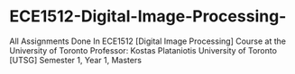 # ECE1512-Digital-Image-Processing-
All Assignments Done In ECE1512 [Digital Image Processing] Course at the University of Toronto
Professor: Kostas Plataniotis
University of Toronto [UTSG]
Semester 1, Year 1, Masters
